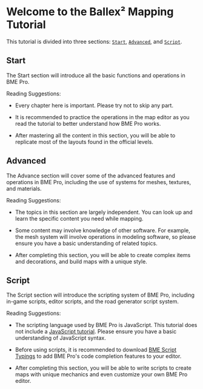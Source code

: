 # Welcome to the Ballex² Mapping Tutorial

This tutorial is divided into three sections: [`Start`](preparation), [`Advanced`](../advanced/about), and [`Script`](../script/about).

## Start

The Start section will introduce all the basic functions and operations in BME Pro.

Reading Suggestions:

- Every chapter here is important. Please try not to skip any part.

- It is recommended to practice the operations in the map editor as you read the tutorial to better understand how BME Pro works.

- After mastering all the content in this section, you will be able to replicate most of the layouts found in the official levels.

## Advanced

The Advance section will cover some of the advanced features and operations in BME Pro, including the use of systems for meshes, textures, and materials.

Reading Suggestions:

- The topics in this section are largely independent. You can look up and learn the specific content you need while mapping.

- Some content may involve knowledge of other software. For example, the mesh system will involve operations in modeling software, so please ensure you have a basic understanding of related topics.

- After completing this section, you will be able to create complex items and decorations, and build maps with a unique style.

## Script

The Script section will introduce the scripting system of BME Pro, including in-game scripts, editor scripts, and the road generator script system.

Reading Suggestions:

- The scripting language used by BME Pro is JavaScript. This tutorial does not include a [JavaScript tutorial](https://developer.mozilla.org/en-US/docs/Web/JavaScript). Please ensure you have a basic understanding of JavaScript syntax.

- Before using scripts, it is recommended to download [BME Script Typings](https://github.com/Withered-Flower-0422/BST) to add BME Pro's code completion features to your editor.

- After completing this section, you will be able to write scripts to create maps with unique mechanics and even customize your own BME Pro editor.
